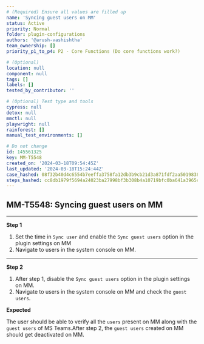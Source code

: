```yaml
---
# (Required) Ensure all values are filled up
name: 'Syncing guest users on MM'
status: Active
priority: Normal
folder: plugin-configurations
authors: '@arush-vashishtha'
team_ownership: []
priority_p1_to_p4: P2 - Core Functions (Do core functions work?)

# (Optional)
location: null
component: null
tags: []
labels: []
tested_by_contributor: ''

# (Optional) Test type and tools
cypress: null
detox: null
mmctl: null
playwright: null
rainforest: []
manual_test_environments: []

# Do not change
id: 145561325
key: MM-T5548
created_on: '2024-03-18T09:54:45Z'
last_updated: '2024-03-18T15:24:44Z'
case_hashed: 08f32b40d4c6554b7eeffa3758fa12db3b9cb21d3a871fdf2aa5019838d4224b8c1c0edaccc2a5eb8e922a25917574ff
steps_hashed: cc8db1979f5694a24023ba27998bf3b308b4a10719bfc0ba641a3965c78b0f73f275a7d3d9ad16c978eaf29f439cd7fb
---
```


<!-- (Auto-generated) Based on frontmatter's "key" and "name" -->

## MM-T5548: Syncing guest users on MM

---

**Step 1**

1. Set the time in `Sync user` and enable the `Sync guest users` option in the plugin settings on MM
2. Navigate to users in the system console on MM.

---

**Step 2**

1. After step 1, disable the `Sync guest users` option in the plugin settings on MM.
2. Navigate to users in the system console on MM and check the `guest users`.

**Expected**

The user should be able to verify all the `users` present on MM along with the `guest users` of MS Teams.After step 2, the `guest users` created on MM should get deactivated on MM.
